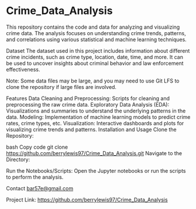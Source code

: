 # Crime_Data_Analysis

This repository contains the code and data for analyzing and visualizing crime data. The analysis focuses on understanding crime trends, patterns, and correlations using various statistical and machine learning techniques.

Dataset
The dataset used in this project includes information about different crime incidents, such as crime type, location, date, time, and more. It can be used to uncover insights about criminal behavior and law enforcement effectiveness.

Note: Some data files may be large, and you may need to use Git LFS to clone the repository if large files are involved.

Features
Data Cleaning and Preprocessing: Scripts for cleaning and preprocessing the raw crime data.
Exploratory Data Analysis (EDA): Visualizations and summaries to understand the underlying patterns in the data.
Modeling: Implementation of machine learning models to predict crime rates, crime types, etc.
Visualization: Interactive dashboards and plots for visualizing crime trends and patterns.
Installation and Usage
Clone the Repository:

bash
Copy code
git clone https://github.com/berrylewis97/Crime_Data_Analysis.git
Navigate to the Directory:

Run the Notebooks/Scripts: Open the Jupyter notebooks or run the scripts to perform the analysis.

Contact
bar57e@gmail.com

Project Link: https://github.com/berrylewis97/Crime_Data_Analysis

